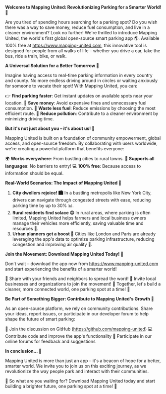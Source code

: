 **Welcome to Mapping United: Revolutionizing Parking for a Smarter World! 🚀**

Are you tired of spending hours searching for a parking spot? Do you wish there was a way to save money, reduce fuel consumption, and live in a cleaner environment? Look no further! We're thrilled to introduce Mapping United, the world's first global open-source smart parking app 🌎. Available 100% free at https://www.mapping-united.com, this innovative tool is designed for people from all walks of life – whether you drive a car, take the bus, ride a train, bike, or walk.

**A Universal Solution for a Better Tomorrow 🌟**

Imagine having access to real-time parking information in every country and county. No more endless driving around in circles or waiting anxiously for someone to vacate their spot! With Mapping United, you can:

👉 **Find parking faster**: Get instant updates on available spots near your location.
💸 **Save money**: Avoid expensive fines and unnecessary fuel consumption.
🌿 **Waste less fuel**: Reduce emissions by choosing the most efficient route.
💚 **Reduce pollution**: Contribute to a cleaner environment by minimizing driving time.

**But it's not just about you – it's about us! 🤝**

Mapping United is built on a foundation of community empowerment, global access, and open-source freedom. By collaborating with users worldwide, we're creating a powerful platform that benefits everyone:

🌍 **Works everywhere**: From bustling cities to rural towns.
💬 **Supports all languages**: No barriers to entry!
💻 **100% free**: Because access to information should be equal.

**Real-World Scenarios: The Impact of Mapping United 🌟**

1. **City dwellers rejoice! 🏙️** In a bustling metropolis like New York City, drivers can navigate through congested streets with ease, reducing parking time by up to 30% 📊.
2. **Rural residents find solace 😊** In rural areas, where parking is often limited, Mapping United helps farmers and local business owners manage their vehicles more efficiently, saving valuable time and resources 💪.
3. **Urban planners get a boost 🚀** Cities like London and Paris are already leveraging the app's data to optimize parking infrastructure, reducing congestion and improving air quality 🌿.

**Join the Movement: Download Mapping United Today! 📲**

Don't wait – download the app now from https://www.mapping-united.com and start experiencing the benefits of a smarter world!

🎉 Share with your friends and neighbors to spread the word!
💬 Invite local businesses and organizations to join the movement!
🌟 Together, let's build a cleaner, more connected world, one parking spot at a time! 🌈

**Be Part of Something Bigger: Contribute to Mapping United's Growth 🚀**

As an open-source platform, we rely on community contributions. Share your ideas, report issues, or participate in our developer forum to help shape the future of smart parking:

🤝 Join the discussion on GitHub (https://github.com/mapping-united)
💻 Contribute code and improve the app's functionality
🌟 Participate in our online forums for feedback and suggestions

**In conclusion... 🙏**

Mapping United is more than just an app – it's a beacon of hope for a better, smarter world. We invite you to join us on this exciting journey, as we revolutionize the way people park and interact with their communities.

🌟 So what are you waiting for? Download Mapping United today and start building a brighter future, one parking spot at a time! 🌈